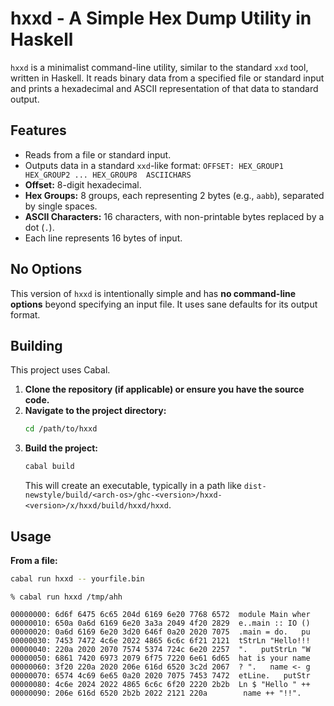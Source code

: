 # hxxd - A Simple Hex Dump Utility in Haskell

`hxxd` is a minimalist command-line utility, similar to the standard `xxd` tool, written in Haskell. It reads binary data from a specified file or standard input and prints a hexadecimal and ASCII representation of that data to standard output.


## Features

*   Reads from a file or standard input.
*   Outputs data in a standard `xxd`-like format:
    `OFFSET: HEX_GROUP1 HEX_GROUP2 ... HEX_GROUP8  ASCIICHARS`
*   **Offset:** 8-digit hexadecimal.
*   **Hex Groups:** 8 groups, each representing 2 bytes (e.g., `aabb`), separated by single spaces.
*   **ASCII Characters:** 16 characters, with non-printable bytes replaced by a dot (`.`).
*   Each line represents 16 bytes of input.


## No Options

This version of `hxxd` is intentionally simple and has **no command-line options** beyond specifying an input file. It uses sane defaults for its output format.

## Building

This project uses Cabal.

1.  **Clone the repository (if applicable) or ensure you have the source code.**
2.  **Navigate to the project directory:**
    ```bash
    cd /path/to/hxxd
    ```
3.  **Build the project:**
    ```bash
    cabal build
    ```
    This will create an executable, typically in a path like `dist-newstyle/build/<arch-os>/ghc-<version>/hxxd-<version>/x/hxxd/build/hxxd/hxxd`.

## Usage

**From a file:**

```bash
cabal run hxxd -- yourfile.bin
```


```
% cabal run hxxd /tmp/ahh

00000000: 6d6f 6475 6c65 204d 6169 6e20 7768 6572  module Main wher
00000010: 650a 0a6d 6169 6e20 3a3a 2049 4f20 2829  e..main :: IO ()
00000020: 0a6d 6169 6e20 3d20 646f 0a20 2020 7075  .main = do.   pu
00000030: 7453 7472 4c6e 2022 4865 6c6c 6f21 2121  tStrLn "Hello!!!
00000040: 220a 2020 2070 7574 5374 724c 6e20 2257  ".   putStrLn "W
00000050: 6861 7420 6973 2079 6f75 7220 6e61 6d65  hat is your name
00000060: 3f20 220a 2020 206e 616d 6520 3c2d 2067  ? ".   name <- g
00000070: 6574 4c69 6e65 0a20 2020 7075 7453 7472  etLine.   putStr
00000080: 4c6e 2024 2022 4865 6c6c 6f20 2220 2b2b  Ln $ "Hello " ++
00000090: 206e 616d 6520 2b2b 2022 2121 220a        name ++ "!!".  

```